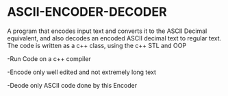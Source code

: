 # ASCII-ENCODER-DECODER

A program that encodes input text and converts it to the ASCII Decimal equivalent, and also decodes an encoded ASCII decimal text to regular text.
The code is written as a c++ class, using the c++ STL and OOP

-Run Code on a c++ compiler

-Encode only well edited and not extremely long text

-Deode only ASCII code done by this Encoder
